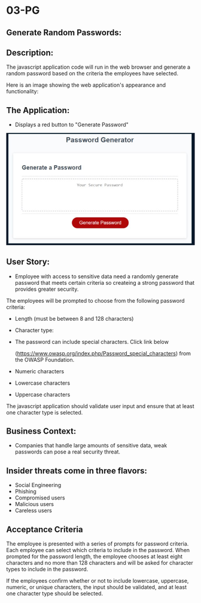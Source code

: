 # 03-PG

## Generate Random Passwords:

## Description:

The javascript application code will run in the web browser and generate a random password based on the criteria the employees have selected.

Here is an image showing the web application's appearance and functionality:

## The Application:

- Displays a red button to "Generate Password"

<img src="./assets/password generator.jpg" alt="pic of app" title="Password Generator" />

## User Story:

- Employee with access to sensitive data need a randomly generate password that meets certain criteria so createing a strong password that provides greater security.

The employees will be prompted to choose from the following password criteria:

- Length (must be between 8 and 128 characters)

- Character type:

- The password can include special characters. Click link below

  (https://www.owasp.org/index.php/Password_special_characters) from the OWASP Foundation.

- Numeric characters

- Lowercase characters

- Uppercase characters

The javascript application should validate user input and ensure that at least one character type is selected.

## Business Context:

- Companies that handle large amounts of sensitive data, weak passwords can pose a real security threat.

## Insider threats come in three flavors:

- Social Engineering
- Phishing
- Compromised users
- Malicious users
- Careless users

## Acceptance Criteria

The employee is presented with a series of prompts for password criteria. Each employee can select which criteria to include in the password. When prompted for the password length, the employee chooses at least eight characters and no more than 128 characters and will be asked for character types to include in the password.

If the employees confirm whether or not to include lowercase, uppercase, numeric, or unique characters, the input should be validated, and at least one character type should be selected.
